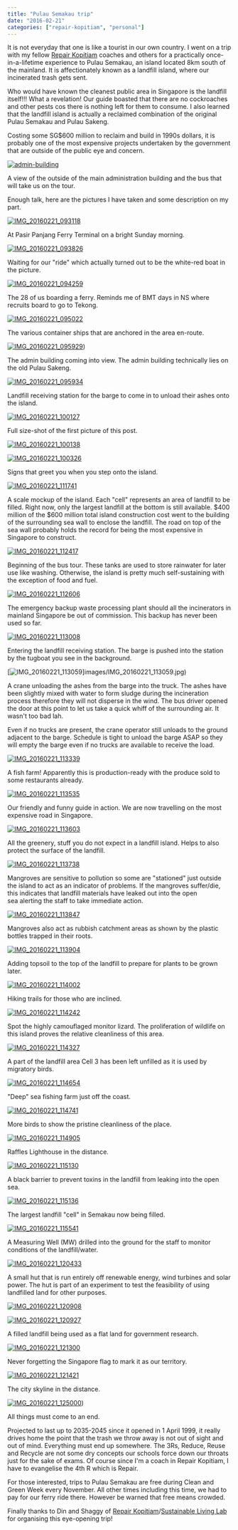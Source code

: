 ```yaml
---
title: "Pulau Semakau trip"
date: "2016-02-21"
categories: ["repair-kopitiam", "personal"]
---
```


It is not everyday that one is like a tourist in our own country. I went on a trip with my fellow [Repair Kopitiam](http://repairkopitiam.sg/) coaches and others for a practically once-in-a-lifetime experience to Pulau Semakau, an island located 8km south of the mainland. It is affectionately known as a landfill island, where our incinerated trash gets sent.

Who would have known the cleanest public area in Singapore is the landfill itself!!! What a revelation! Our guide boasted that there are no cockroaches and other pests cos there is nothing left for them to consume. I also learned that the landfill island is actually a reclaimed combination of the original Pulau Semakau and Pulau Sakeng.

Costing some SG$600 million to reclaim and build in 1990s dollars, it is probably one of the most expensive projects undertaken by the government that are outside of the public eye and concern.

[![admin-building](images/admin-building.jpg)](images/admin-building.jpg)

A view of the outside of the main administration building and the bus that will take us on the tour.
<!--more-->

Enough talk, here are the pictures I have taken and some description on my part.

[![IMG_20160221_093118](images/IMG_20160221_093118-1024x768.jpg)](images/IMG_20160221_093118.jpg)

At Pasir Panjang Ferry Terminal on a bright Sunday morning.

[![IMG_20160221_093826](images/IMG_20160221_093826-1024x768.jpg)](images/IMG_20160221_093826.jpg)

Waiting for our "ride" which actually turned out to be the white-red boat in the picture.

[![IMG_20160221_094259](images/IMG_20160221_094259-1024x768.jpg)](images/IMG_20160221_094259.jpg)

The 28 of us boarding a ferry. Reminds me of BMT days in NS where recruits board to go to Tekong.

[![IMG_20160221_095022](images/IMG_20160221_095022-1024x768.jpg)](images/IMG_20160221_095022.jpg)

The various container ships that are anchored in the area en-route.

[![IMG_20160221_095929](images/IMG_20160221_095929-1024x768.jpg)](images/IMG_20160221_095929.jpg))

The admin building coming into view. The admin building technically lies on the old Pulau Sakeng.

[![IMG_20160221_095934](images/IMG_20160221_095934-1024x768.jpg)](images/IMG_20160221_095934.jpg)

Landfill receiving station for the barge to come in to unload their ashes onto the island.

[![IMG_20160221_100127](images/IMG_20160221_100127-1024x768.jpg)](images/IMG_20160221_100127.jpg)

Full size-shot of the first picture of this post.

[![IMG_20160221_100138](images/IMG_20160221_100138-1024x768.jpg)](images/IMG_20160221_100138.jpgg)

[![IMG_20160221_100326](images/IMG_20160221_100326-1024x768.jpg)](images/IMG_20160221_100326.jpg)

Signs that greet you when you step onto the island.

[![IMG_20160221_111741](images/IMG_20160221_111741-1024x768.jpg)](images/IMG_20160221_111741.jpg)

A scale mockup of the island. Each "cell" represents an area of landfill to be filled. Right now, only the largest landfill at the bottom is still available. $400 million of the $600 million total island construction cost went to the building of the surrounding sea wall to enclose the landfill. The road on top of the sea wall probably holds the record for being the most expensive in Singapore to construct.

[![IMG_20160221_112417](images/IMG_20160221_112417-1024x768.jpg)](images/IMG_20160221_112417.jpg)

Beginning of the bus tour. These tanks are used to store rainwater for later use like washing. Otherwise, the island is pretty much self-sustaining with the exception of food and fuel.

[![IMG_20160221_112606](images/IMG_20160221_112606-1024x768.jpg)](images/IMG_20160221_112606.jpg)

The emergency backup waste processing plant should all the incinerators in mainland Singapore be out of commission. This backup has never been used so far.

[![IMG_20160221_113008](images/IMG_20160221_113008-1024x768.jpg)](images/IMG_20160221_113008.jpg)

Entering the landfill receiving station. The barge is pushed into the station by the tugboat you see in the background.

[![IMG_20160221_113059](images/IMG_20160221_113059-1024x768.jpg)]images/IMG_20160221_113059.jpg)

A crane unloading the ashes from the barge into the truck. The ashes have been slightly mixed with water to form sludge during the incineration process therefore they will not disperse in the wind. The bus driver opened the door at this point to let us take a quick whiff of the surrounding air. It wasn't too bad lah.

Even if no trucks are present, the crane operator still unloads to the ground adjacent to the barge. Schedule is tight to unload the barge ASAP so they will empty the barge even if no trucks are available to receive the load.

[![IMG_20160221_113339](images/IMG_20160221_113339-1024x768.jpg)](images/IMG_20160221_113339.jpg)

A fish farm! Apparently this is production-ready with the produce sold to some restaurants already.

[![IMG_20160221_113535](images/IMG_20160221_113535-1024x768.jpg)](images/IMG_20160221_113535.jpg)

Our friendly and funny guide in action. We are now travelling on the most expensive road in Singapore.

[![IMG_20160221_113603](images/IMG_20160221_113603-1024x768.jpg)](images/IMG_20160221_113603.jpg)

All the greenery, stuff you do not expect in a landfill island. Helps to also protect the surface of the landfill.

[![IMG_20160221_113738](images/IMG_20160221_113738-1024x768.jpg)](images/IMG_20160221_113738.jpg)

Mangroves are sensitive to pollution so some are "stationed" just outside the island to act as an indicator of problems. If the mangroves suffer/die, this indicates that landfill materials have leaked out into the open sea alerting the staff to take immediate action.

[![IMG_20160221_113847](images/IMG_20160221_113847-1024x768.jpg)](images/IMG_20160221_113847.jpg)

Mangroves also act as rubbish catchment areas as shown by the plastic bottles trapped in their roots.

[![IMG_20160221_113904](images/IMG_20160221_113904-1024x768.jpg)](images/IMG_20160221_113904.jpg)

Adding topsoil to the top of the landfill to prepare for plants to be grown later.

[![IMG_20160221_114002](images/IMG_20160221_114002-1024x768.jpg)](images/IMG_20160221_114002.jpg)

Hiking trails for those who are inclined.

[![IMG_20160221_114242](images/IMG_20160221_114242-1024x768.jpg)](images/IMG_20160221_114242.jpg)

Spot the highly camouflaged monitor lizard. The proliferation of wildlife on this island proves the relative cleanliness of this area.

[![IMG_20160221_114327](images/IMG_20160221_114327-1024x768.jpg)](images/IMG_20160221_114327.jpg)

A part of the landfill area Cell 3 has been left unfilled as it is used by migratory birds.

[![IMG_20160221_114654](images/IMG_20160221_114654-1024x768.jpg)](images/IMG_20160221_114654.jpg)

"Deep" sea fishing farm just off the coast.

[![IMG_20160221_114741](images/IMG_20160221_114741-1024x768.jpg)](images/IMG_20160221_114741.jpg)

More birds to show the pristine cleanliness of the place.

[![IMG_20160221_114905](images/IMG_20160221_114905-1024x768.jpg)](images/IMG_20160221_114905.jpg)

Raffles Lighthouse in the distance.

[![IMG_20160221_115130](images/IMG_20160221_115130-1024x768.jpg)](images/IMG_20160221_115130.jpg)

A black barrier to prevent toxins in the landfill from leaking into the open sea.

[![IMG_20160221_115136](images/IMG_20160221_115136-1024x768.jpg)](images/IMG_20160221_115136.jpg)

The largest landfill "cell" in Semakau now being filled.

[![IMG_20160221_115541](images/IMG_20160221_115541-1024x768.jpg)](images/IMG_20160221_115541.jpg)

A Measuring Well (MW) drilled into the ground for the staff to monitor conditions of the landfill/water.

[![IMG_20160221_120433](images/IMG_20160221_120433-1024x768.jpg)](images/IMG_20160221_120433.jpg)

A small hut that is run entirely off renewable energy, wind turbines and solar power. The hut is part of an experiment to test the feasibility of using landfilled land for other purposes.

[![IMG_20160221_120908](images/IMG_20160221_120908-1024x768.jpg)](images/IMG_20160221_120908.jpg)

[![IMG_20160221_120927](images/IMG_20160221_120927-1024x768.jpg)](images/IMG_20160221_120927.jpg)

A filled landfill being used as a flat land for government research.

[![IMG_20160221_121300](images/IMG_20160221_121300-768x1024.jpg)](images/IMG_20160221_121300.jpg)

Never forgetting the Singapore flag to mark it as our territory.

[![IMG_20160221_121421](images/IMG_20160221_121421-1024x768.jpg)](images/IMG_20160221_121421.jpg)

The city skyline in the distance.

[![IMG_20160221_125000](images/IMG_20160221_125000-1024x768.jpg)](images/IMG_20160221_125000.jpg))

All things must come to an end.

Projected to last up to 2035-2045 since it opened in 1 April 1999, it really drives home the point that the trash we throw away is not out of sight and out of mind. Everything must end up somewhere. The 3Rs, Reduce, Reuse and Recycle are not some dry concepts our schools force down our throats just for the sake of exams. Of course since I'm a coach in Repair Kopitiam, I have to evangelise the 4th R which is Repair.

For those interested, trips to Pulau Semakau are free during Clean and Green Week every November. All other times including this time, we had to pay for our ferry ride there. However be warned that free means crowded.

Finally thanks to Din and Shaggy of [Repair Kopitiam](http://repairkopitiam.sg/)/[Sustainable Living Lab](http://www.sl2square.org/) for organising this eye-opening trip!
